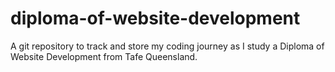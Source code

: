 # diploma-of-website-development
A git repository to track and store my coding journey as I study a Diploma of Website Development from Tafe Queensland.
